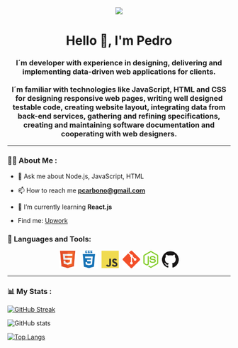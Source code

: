 <div id="header" align="center">
    <img src="https://i.imgur.com/7KMNW6G.jpg" width="200" />
    <h1 align="center">Hello 👋, I'm Pedro</h1>
    <h3 align="center">I´m developer with experience in designing, delivering and implementing data-driven web applications for clients.<br><br>I´m familiar with technologies like JavaScript, HTML and CSS for designing responsive web pages, writing well designed testable code, creating website layout, integrating data from back-end services, gathering and refining specifications, creating and maintaining software documentation and cooperating with web designers.</h3>
</div>

---

### 👨‍💻 About Me :

- 📝 Ask me about Node.js, JavaScript, HTML

- 📫 How to reach me **pcarbono@gmail.com**

- 🌱 I’m currently learning **React.js**

- Find me: [Upwork](https://www.upwork.com/freelancers/~01b555054c6036cdbc?viewMode=1)

<div align="left">
    <h3>🔨 Languages and Tools:</h3>
    <div align="center">
        <img src="https://github.com/devicons/devicon/blob/master/icons/html5/html5-original.svg" title="HTML5" alt="HTML" width="40" height="40"/>&nbsp;
        <img src="https://github.com/devicons/devicon/blob/master/icons/css3/css3-plain-wordmark.svg"  title="CSS3" alt="CSS" width="40" height="40"/>&nbsp;
        <img src="https://github.com/devicons/devicon/blob/master/icons/javascript/javascript-original.svg" title="JavaScript" alt="JavaScript" width="40" height="40"/>&nbsp;
       <img src="https://github.com/devicons/devicon/blob/master/icons/git/git-plain.svg" title="Git" **alt="Git" width="40" height="40"/>
      <img src= "https://github.com/devicons/devicon/blob/master/icons/nodejs/nodejs-plain.svg" title="node" **alt="node" width="40" height="40"/>
      <img src= "https://github.com/devicons/devicon/blob/master/icons/github/github-original.svg" title="github" **alt="github" width="40"/>
</div>
  
---

### 📊 My Stats :

[![GitHub Streak](http://github-readme-streak-stats.herokuapp.com?user=pcarbono&theme=onedark)](https://git.io/streak-stats)

![GitHub stats](https://github-readme-stats.vercel.app/api?username=pcarbono&show_icons=true&theme=radical)

[![Top Langs](https://github-readme-stats.vercel.app/api/top-langs/?username=pcarbono&theme=tokyonight)](https://github.com/anuraghazra/github-readme-stats)
